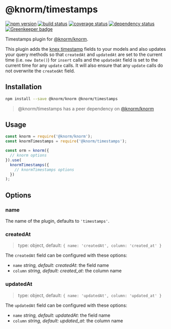 # @knorm/timestamps

[![npm version](https://badge.fury.io/js/%40knorm%2Ftimestamps.svg)](https://badge.fury.io/js/%40knorm%2Ftimestamps)
[![build status](https://travis-ci.org/knorm/timestamps.svg?branch=master)](https://travis-ci.org/knorm/timestamps)
[![coverage status](https://coveralls.io/repos/github/knorm/timestamps/badge.svg?branch=master)](https://coveralls.io/github/knorm/timestamps?branch=master)
[![dependency status](https://david-dm.org/knorm/timestamps.svg)](https://david-dm.org/knorm/timestamps)
[![Greenkeeper badge](https://badges.greenkeeper.io/knorm/timestamps.svg)](https://greenkeeper.io/)

Timestamps plugin for [@knorm/knorm](https://www.npmjs.com/package/@knorm/knorm).

This plugin adds the [knex timestamp](http://knexjs.org/#Schema-timestamps)
fields to your models and also updates your query methods so that `createdAt`
and `updatedAt` are set to the current time (i.e. `new Date()`) for `insert`
calls and the `updatedAt` field is set to the current time for any `update`
calls. It will also ensure that any `update` calls do not overwrite the
`createdAt` field.

## Installation

```bash
npm install --save @knorm/knorm @knorm/timestamps
```

> @knorm/timestamps has a peer dependency on [@knorm/knorm](https://www.npmjs.com/package/@knorm/knorm)

## Usage

```js
const knorm = require('@knorm/knorm');
const knormTimestamps = require('@knorm/timestamps');

const orm = knorm({
  // knorm options
}).use(
  knormTimestamps({
    // knormTimestamps options
  })
);
```

## Options

### name

The name of the plugin, defaults to `'timestamps'`.

### createdAt

> type: object, default: `{ name: 'createdAt', column: 'created_at' }`

The `createdAt` field can be configured with these options:

* `name` _string, default: createdAt_: the field name
* `column` _string, default: created_at_: the column name

### updatedAt

> type: object, default: `{ name: 'updatedAt', column: 'updated_at' }`

The `updatedAt` field can be configured with these options:

* `name` _string, default: updatedAt_: the field name
* `column` _string, default: updated_at_: the column name
